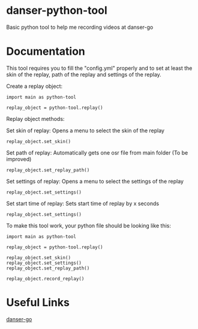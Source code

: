 # danser-python-tool
Basic python tool to help me recording videos at danser-go

# Documentation
This tool requires you to fill the "config.yml" properly and to set at least the skin of the replay, path of the replay and settings of the replay.

Create a replay object:
```
import main as python-tool

replay_object = python-tool.replay()
```
Replay object methods:

Set skin of replay:
  Opens a menu to select the skin of the replay
```
replay_object.set_skin()

```

Set path of replay:
  Automatically gets one osr file from main folder (To be improved)
```
replay_object.set_replay_path()
```

Set settings of replay:
  Opens a menu to select the settings of the replay
```
replay_object.set_settings()
```

Set start time of replay:
  Sets start time of replay by x seconds
```
replay_object.set_settings()
```

To make this tool work, your python file should be looking like this:
```
import main as python-tool

replay_object = python-tool.replay()

replay_object.set_skin()
replay_object.set_settings()
replay_object.set_replay_path()

replay_object.record_replay()
```

# Useful Links

[danser-go](https://github.com/Wieku/danser-go)

